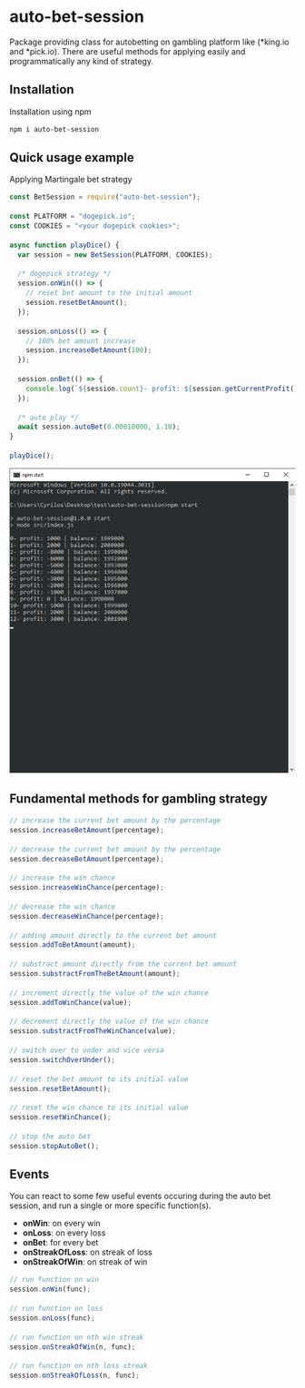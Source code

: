 # auto-bet-session
Package providing class for autobetting on gambling platform like (*king.io and *pick.io). There are useful methods for applying easily and programmatically any kind of strategy.

## Installation
Installation using npm
```bash
npm i auto-bet-session
```
## Quick usage example
Applying Martingale bet strategy
```js
const BetSession = require("auto-bet-session");

const PLATFORM = "dogepick.io";
const COOKIES = "<your dogepick cookies>";

async function playDice() {
  var session = new BetSession(PLATFORM, COOKIES);

  /* dogepick strategy */
  session.onWin(() => {
    // reset bet amount to the initial amount
    session.resetBetAmount();
  });

  session.onLoss(() => {
    // 100% bet amount increase
    session.increaseBetAmount(100);
  });

  session.onBet(() => {
    console.log(`${session.count}- profit: ${session.getCurrentProfit()} | balance: ${session.getCurrentBalance()}`);
  });

  /* auto play */
  await session.autoBet(0.00010000, 1.10);
}

playDice();

```
![Output](screenshot/example.png)
## Fundamental methods for gambling strategy
```js
// increase the current bet amount by the percentage
session.increaseBetAmount(percentage);

// decrease the current bet amount by the percentage
session.decreaseBetAmount(percentage);

// increase the win chance
session.increaseWinChance(percentage);

// decrease the win chance
session.decreaseWinChance(percentage);

// adding amount directly to the current bet amount
session.addToBetAmount(amount);

// substract amount directly from the current bet amount
session.substractFromTheBetAmount(amount);

// increment directly the value of the win chance
session.addToWinChance(value);

// decrement directly the value of the win chance
session.substractFromTheWinChance(value);

// switch over to under and vice versa
session.switchOverUnder();

// reset the bet amount to its initial value
session.resetBetAmount();

// reset the win chance to its initial value
session.resetWinChance();

// stop the auto bet
session.stopAutoBet();
```

## Events
You can react to some few useful events occuring during the auto bet session, and run a single or more specific function(s).

- **onWin**: on every win
- **onLoss**: on every loss
- **onBet**: for every bet
- **onStreakOfLoss**: on streak of loss
- **onStreakOfWin**: on streak of win

```js
// run function on win
session.onWin(func);

// run function on loss
session.onLoss(func);

// run function on nth win streak
session.onStreakOfWin(n, func);

// run function on nth loss streak
session.onStreakOfLoss(n, func);
```